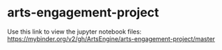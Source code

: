 # arts-engagement-project
Use this link to view the jupyter notebook files: https://mybinder.org/v2/gh/ArtsEngine/arts-engagement-project/master

